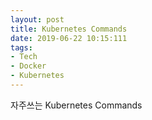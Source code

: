```yaml
---
layout: post
title: Kubernetes Commands
date: 2019-06-22 10:15:111
tags:
- Tech
- Docker
- Kubernetes
---
```


자주쓰는 Kubernetes Commands



